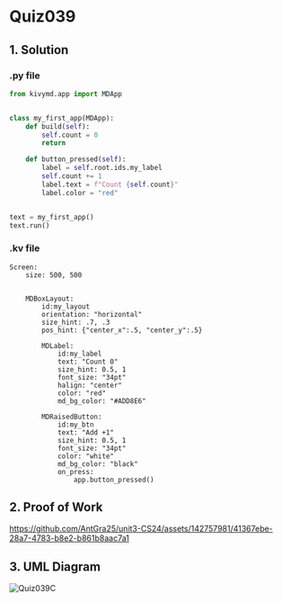 # Quiz039

## 1. Solution

### .py file

```.py
from kivymd.app import MDApp


class my_first_app(MDApp):
    def build(self):
        self.count = 0
        return

    def button_pressed(self):
        label = self.root.ids.my_label
        self.count += 1
        label.text = f"Count {self.count}"
        label.color = "red"


text = my_first_app()
text.run()
```

### .kv file
```.kv
Screen:
    size: 500, 500


    MDBoxLayout:
        id:my_layout
        orientation: "horizontal"
        size_hint: .7, .3
        pos_hint: {"center_x":.5, "center_y":.5}

        MDLabel:
            id:my_label
            text: "Count 0"
            size_hint: 0.5, 1
            font_size: "34pt"
            halign: "center"
            color: "red"
            md_bg_color: "#ADD8E6"

        MDRaisedButton:
            id:my_btn
            text: "Add +1"
            size_hint: 0.5, 1
            font_size: "34pt"
            color: "white"
            md_bg_color: "black"
            on_press:
                app.button_pressed()
```
## 2. Proof of Work

https://github.com/AntGra25/unit3-CS24/assets/142757981/41367ebe-28a7-4783-b8e2-b861b8aac7a1


## 3. UML Diagram

![Quiz039C](https://github.com/AntGra25/unit3-CS24/assets/142757981/06ff330e-1bdc-4a80-b06e-08c1b05f36c6)

